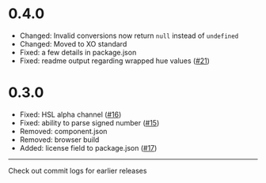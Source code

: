 # 0.4.0

- Changed: Invalid conversions now return `null` instead of `undefined`
- Changed: Moved to XO standard
- Fixed: a few details in package.json
- Fixed: readme output regarding wrapped hue values ([#21](https://github.com/MoOx/color-string/pull/21))

# 0.3.0

- Fixed: HSL alpha channel ([#16](https://github.com/harthur/color-string/pull/16))
- Fixed: ability to parse signed number ([#15](https://github.com/harthur/color-string/pull/15))
- Removed: component.json
- Removed: browser build
- Added: license field to package.json ([#17](https://github.com/harthur/color-string/pull/17))

---

Check out commit logs for earlier releases
